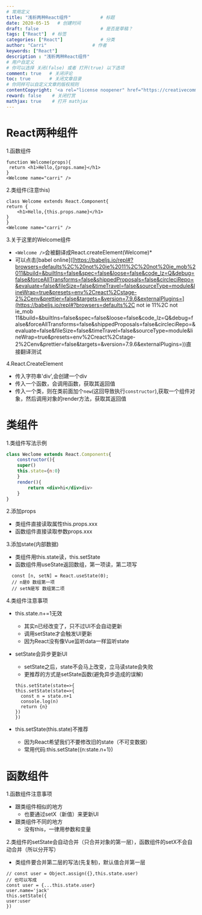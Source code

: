 ```yaml
---
# 常用定义
title: "浅析两种React组件"           # 标题
date: 2020-05-15   # 创建时间
draft: false                       # 是否是草稿？
tags: ["React"]  # 标签
categories: ["React"]              # 分类
author: "Carri"                 # 作者
keywords: ["React"]
description : "浅析两种React组件"  
# 用户自定义
# 你可以选择 关闭(false) 或者 打开(true) 以下选项
comment: true   # 关闭评论
toc: true       # 关闭文章目录
# 你同样可以自定义文章的版权规则
contentCopyright: '<a rel="license noopener" href="https://creativecommons.org/licenses/by-nc-nd/4.0/" target="_blank">CC BY-NC-ND 4.0</a>'
reward: false	 # 关闭打赏
mathjax: true    # 打开 mathjax
---
```


# React两种组件

1.函数组件

```
function Welcome(props){
 return <h1>Hello,{props.name}</h1>
}
<Welcome name="carri" />
```

2.类组件(注意this)

```
class Welcome extends React.Component{
return {
	<h1>Hello,{this.props.name}</h1>
}
}
<Welcome name="carri" />
```

3.关于这里的Welcome组件

- `<Welcome />`会被翻译成React.createElement(Welcome)*
- 可以点击[babel online]([https://babeljs.io/repl#?browsers=defaults%2C%20not%20ie%2011%2C%20not%20ie_mob%2011&build=&builtIns=false&spec=false&loose=false&code_lz=Q&debug=false&forceAllTransforms=false&shippedProposals=false&circleciRepo=&evaluate=false&fileSize=false&timeTravel=false&sourceType=module&lineWrap=true&presets=env%2Creact%2Cstage-2%2Cenv&prettier=false&targets=&version=7.9.6&externalPlugins=](https://babeljs.io/repl#?browsers=defaults%2C not ie 11%2C not ie_mob 11&build=&builtIns=false&spec=false&loose=false&code_lz=Q&debug=false&forceAllTransforms=false&shippedProposals=false&circleciRepo=&evaluate=false&fileSize=false&timeTravel=false&sourceType=module&lineWrap=true&presets=env%2Creact%2Cstage-2%2Cenv&prettier=false&targets=&version=7.9.6&externalPlugins=))直接翻译测试

4.React.CreateElement

- 传入字符串'div',会创建一个div
- 传入一个函数，会调用函数，获取其返回值
- 传入一个类，则在类前面加个`new`(这回导致执行`constructor`),获取一个组件对象，然后调用对象的render方法，获取其返回值 

# 类组件

1.类组件写法示例

```jsx
class Weclome extends React.Components{
	constructor(){
	super()
    this.state={n:0}
	}
    render(){
        return <div>hi</div>div>
    }
}
```

2.添加props

- 类组件直接读取属性this.props.xxx
- 函数组件直接读取参数props.xxx

3.添加state(内部数据)

- 类组件用this.state读，this.setState
- 函数组件用useState返回数组，第一项读，第二项写

```
  const [n, setN] = React.useState(0);
  // n是0 数组第一项
  // setN是写 数组第二项
```



4.类组件注意事项

- this.state.n+=1无效

  - 其实n已经改变了，只不过UI不会自动更新
  - 调用setState才会触发UI更新
  - 因为React没有像Vue监听data一样监听state

- setState会异步更新UI

  - setState之后，state不会马上改变，立马读state会失败
  - 更推荐的方式是setState函数(避免异步造成的误解)

  ```
  this.setState(state=>{
  this.setState(state=>{
  	const n = state.n+1
  	console.log(n)
  	return {n}
  })
  })
  ```

  

- this.setState(this.state)不推荐

  - 因为React希望我们不要修改旧的state（不可变数据）
  - 常用代码:this.setState({n:state.n+1})

# 函数组件

1.函数组件注意事项

- 跟类组件相似的地方
  - 也要通过setX（新值）来更新UI
- 跟类组件不同的地方 
  - 没有this，一律用参数和变量

2.类组件的setState会自动合并（只合并对象的第一层），函数组件的setX不会自动合并（所以分开写）

- 类组件要合并第二层的写法(先复制)，默认值合并第一层

```
// const user = Object.assign({},this.state.user)
// 也可以写成
const user = {...this.state.user}
user.name='jack'
this.setState({
user:user
})
```


